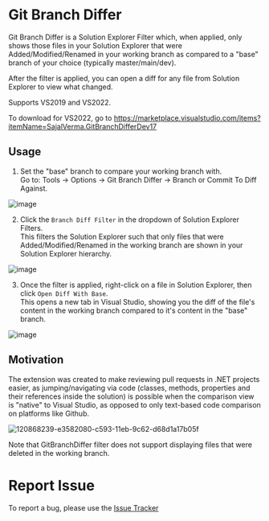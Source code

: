 # Git Branch Differ

Git Branch Differ is a Solution Explorer Filter which, when applied, only shows those files in your Solution Explorer that were Added/Modified/Renamed in your working branch as compared to a "base" branch of your choice (typically master/main/dev).

After the filter is applied, you can open a diff for any file from Solution Explorer to view what changed.

Supports VS2019 and VS2022.

To download for VS2022, go to https://marketplace.visualstudio.com/items?itemName=SajalVerma.GitBranchDifferDev17

## Usage

1. Set the "base" branch to compare your working branch with. <br>Go to: Tools -> Options -> Git Branch Differ -> Branch or Commit To Diff Against.

![image](https://user-images.githubusercontent.com/25904133/210828164-b4af9a6c-2bc0-40d6-8a9c-a6837c6f2210.png)

2. Click the `Branch Diff Filter` in the dropdown of Solution Explorer Filters. <br>This filters the Solution Explorer such that only files that were Added/Modified/Renamed in the working branch are shown in your Solution Explorer hierarchy.

![image](https://user-images.githubusercontent.com/25904133/121787246-4b76ba00-cbc5-11eb-8033-7b06d92079d5.png)

3. Once the filter is applied, right-click on a file in Solution Explorer, then click `Open Diff With Base`. <br>This opens a new tab in Visual Studio, showing you the diff of the file's content in the working branch compared to it's content in the "base" branch.

![image](https://user-images.githubusercontent.com/25904133/121787519-c8566380-cbc6-11eb-9dd2-d378a9f61775.png)

## Motivation

The extension was created to make reviewing pull requests in .NET projects easier, as jumping/navigating via code (classes, methods, properties and their references inside the solution) is possible when the comparison view is "native" to Visual Studio, as opposed to only text-based code comparison on platforms like Github.

![120868239-e3582080-c593-11eb-9c62-d68d1a17b05f](https://user-images.githubusercontent.com/25904133/120868781-118a3000-c595-11eb-85f1-bd93a0116a52.png)

Note that GitBranchDiffer filter does not support displaying files that were deleted in the working branch.

# Report Issue

To report a bug, please use the [Issue Tracker](https://github.com/sajalverma17/GitBranchDiffer/issues/new?assignees=&labels=bug&template=bug-report.md&title=)